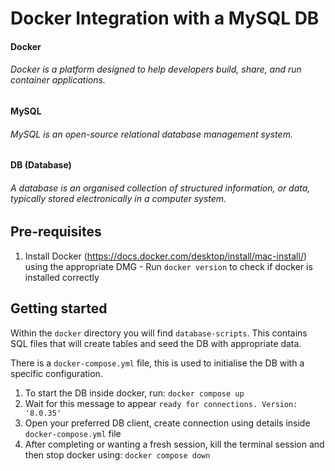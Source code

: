 # Docker Integration with a MySQL DB

#### Docker
###### Docker is a platform designed to help developers build, share, and run container applications.

#### MySQL
###### MySQL is an open-source relational database management system.

#### DB (Database)
###### A database is an organised collection of structured information, or data, typically stored electronically in a computer system.

## Pre-requisites
1) Install Docker (https://docs.docker.com/desktop/install/mac-install/) using the appropriate DMG - Run `docker version` to check if docker is installed correctly

## Getting started

Within the `docker` directory you will find `database-scripts`. This contains SQL files that will create tables and seed the DB with appropriate data.

There is a `docker-compose.yml` file, this is used to initialise the DB with a specific configuration. 

1) To start the DB inside docker, run: `docker compose up`
2) Wait for this message to appear `ready for connections. Version: '8.0.35'`
3) Open your preferred DB client, create connection using details inside `docker-compose.yml` file
4) After completing or wanting a fresh session, kill the terminal session and then stop docker using: `docker compose down`
